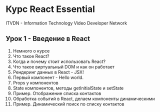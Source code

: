 # Курс React Essential
ITVDN - Information Technology Video Developer Network

## Урок 1 - Введение в React

1. Немного о курсе
2. Что такое React?
3. Когда и почему стоит использовать React?
4. Что такое виртуальный DOM и как он работает
5. Рендеринг данных в React - JSX!
6. Первый компонент - Hello world.
7. Props у компонентов
8. State компонентов, методы getInitialState и setState
9. Пример. Отображение списка контактов
10. Обработка событий в React, делаем компоненты динамическими
11. Пример. Динамический поиск по списку контактов

